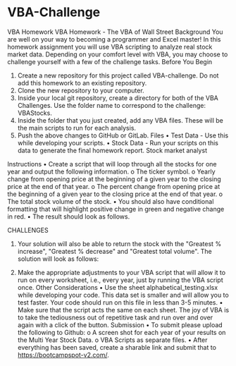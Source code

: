 # VBA-Challenge
VBA Homework
VBA Homework - The VBA of Wall Street
Background
You are well on your way to becoming a programmer and Excel master! In this homework assignment you will use VBA scripting to analyze real stock market data. Depending on your comfort level with VBA, you may choose to challenge yourself with a few of the challenge tasks.
Before You Begin
1.	Create a new repository for this project called VBA-challenge. Do not add this homework to an existing repository.
2.	Clone the new repository to your computer.
3.	Inside your local git repository, create a directory for both of the VBA Challenges. Use the folder name to correspond to the challenge: VBAStocks.
4.	Inside the folder that you just created, add any VBA files. These will be the main scripts to run for each analysis.
5.	Push the above changes to GitHub or GitLab.
Files
•	Test Data - Use this while developing your scripts.
•	Stock Data - Run your scripts on this data to generate the final homework report.
Stock market analyst
  
Instructions
•	Create a script that will loop through all the stocks for one year and output the following information.
o	The ticker symbol.
o	Yearly change from opening price at the beginning of a given year to the closing price at the end of that year.
o	The percent change from opening price at the beginning of a given year to the closing price at the end of that year.
o	The total stock volume of the stock.
•	You should also have conditional formatting that will highlight positive change in green and negative change in red.
•	The result should look as follows.
  
CHALLENGES
1.	Your solution will also be able to return the stock with the "Greatest % increase", "Greatest % decrease" and "Greatest total volume". The solution will look as follows:

 
2.	Make the appropriate adjustments to your VBA script that will allow it to run on every worksheet, i.e., every year, just by running the VBA script once.
Other Considerations
•	Use the sheet alphabetical_testing.xlsx while developing your code. This data set is smaller and will allow you to test faster. Your code should run on this file in less than 3-5 minutes.
•	Make sure that the script acts the same on each sheet. The joy of VBA is to take the tediousness out of repetitive task and run over and over again with a click of the button.
Submission
•	To submit please upload the following to Github:
o	A screen shot for each year of your results on the Multi Year Stock Data.
o	VBA Scripts as separate files.
•	After everything has been saved, create a sharable link and submit that to https://bootcampspot-v2.com/.
